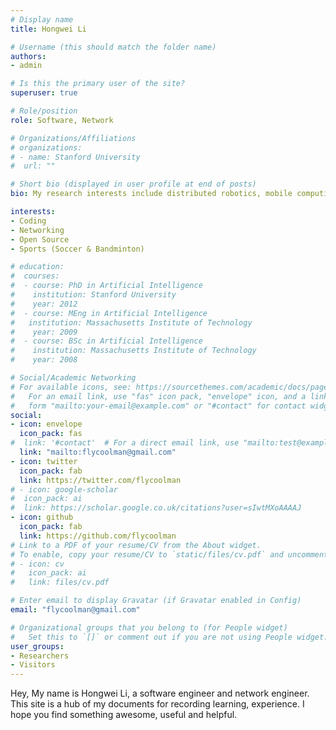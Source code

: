 ```yaml
---
# Display name
title: Hongwei Li

# Username (this should match the folder name)
authors:
- admin

# Is this the primary user of the site?
superuser: true

# Role/position
role: Software, Network

# Organizations/Affiliations
# organizations:
# - name: Stanford University
#  url: ""

# Short bio (displayed in user profile at end of posts)
bio: My research interests include distributed robotics, mobile computing and programmable matter.

interests:
- Coding
- Networking
- Open Source
- Sports (Soccer & Bandminton)

# education:
#  courses:
#  - course: PhD in Artificial Intelligence
#    institution: Stanford University
#    year: 2012
#  - course: MEng in Artificial Intelligence
#   institution: Massachusetts Institute of Technology
#    year: 2009
#  - course: BSc in Artificial Intelligence
#    institution: Massachusetts Institute of Technology
#    year: 2008

# Social/Academic Networking
# For available icons, see: https://sourcethemes.com/academic/docs/page-builder/#icons
#   For an email link, use "fas" icon pack, "envelope" icon, and a link in the
#   form "mailto:your-email@example.com" or "#contact" for contact widget.
social:
- icon: envelope
  icon_pack: fas
#  link: '#contact'  # For a direct email link, use "mailto:test@example.org".
  link: "mailto:flycoolman@gmail.com"
- icon: twitter
  icon_pack: fab
  link: https://twitter.com/flycoolman
# - icon: google-scholar
#  icon_pack: ai
#  link: https://scholar.google.co.uk/citations?user=sIwtMXoAAAAJ
- icon: github
  icon_pack: fab
  link: https://github.com/flycoolman
# Link to a PDF of your resume/CV from the About widget.
# To enable, copy your resume/CV to `static/files/cv.pdf` and uncomment the lines below.
# - icon: cv
#   icon_pack: ai
#   link: files/cv.pdf

# Enter email to display Gravatar (if Gravatar enabled in Config)
email: "flycoolman@gmail.com"

# Organizational groups that you belong to (for People widget)
#   Set this to `[]` or comment out if you are not using People widget.
user_groups:
- Researchers
- Visitors
---
```


Hey,
My name is Hongwei Li, a software engineer and network engineer. This site is a hub of my documents for recording learning, experience. I hope you find something awesome, useful and helpful.
